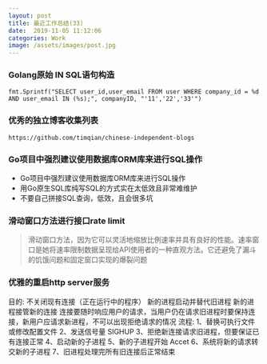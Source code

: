 ```yaml
---
layout: post
title: 最近工作总结(33)
date:  2019-11-05 11:12:06
categories: Work
image: /assets/images/post.jpg
---
```


### Golang原始 IN SQL语句构造

```
fmt.Sprintf("SELECT user_id,user_email FROM user WHERE company_id = %d AND user_email IN (%s);", companyID, "'11','22','33'")
```

### 优秀的独立博客收集列表

`https://github.com/timqian/chinese-independent-blogs`

### Go项目中强烈建议使用数据库ORM库来进行SQL操作

- Go项目中强烈建议使用数据库ORM库来进行SQL操作
- 用Go原生SQL库纯写SQL的方式实在太低效且非常难维护
- 不要自己拼接SQL查询，低效，且会很多坑

### 滑动窗口方法进行接口rate limit
>滑动窗口方法，因为它可以灵活地缩放比例速率并具有良好的性能。速率窗口是她将速率限制数据呈现给API使用者的一种直观方法。它还避免了漏斗的饥饿问题和固定窗口实现的爆裂问题

### 优雅的重启http server服务

目的:
不关闭现有连接（正在运行中的程序）
新的进程启动并替代旧进程
新的进程接管新的连接
连接要随时响应用户的请求，当用户仍在请求旧进程时要保持连接，新用户应请求新进程，不可以出现拒绝请求的情况
流程:
1、替换可执行文件或修改配置文件
2、发送信号量 SIGHUP
3、拒绝新连接请求旧进程，但要保证已有连接正常
4、启动新的子进程
5、新的子进程开始 Accet
6、系统将新的请求转交新的子进程
7、旧进程处理完所有旧连接后正常结束
